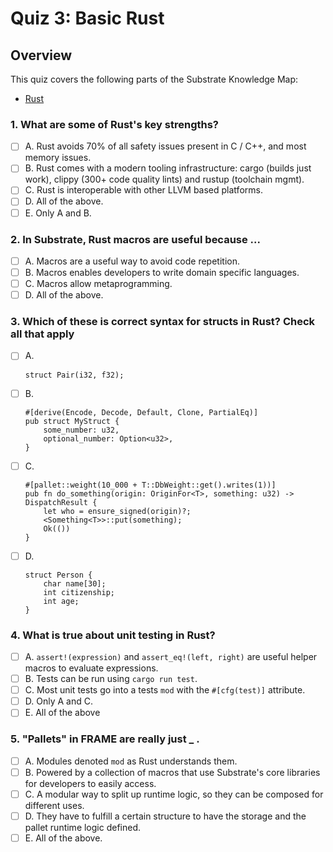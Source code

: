# Quiz 3: Basic Rust

## Overview

This quiz covers the following parts of the Substrate Knowledge Map:
- [Rust](../../knowledge-map#rust/) 

### 1. What are some of Rust's key strengths?

- [ ] A. Rust avoids 70% of all safety issues present in C / C++, and most memory issues.
- [ ] B. Rust comes with a modern tooling infrastructure: cargo (builds just work), clippy (300+ code quality lints) and rustup (toolchain mgmt).
- [ ] C. Rust is interoperable with other LLVM based platforms.
- [ ] D. All of the above.
- [ ] E. Only A and B.

### 2. In Substrate, Rust macros are useful because ...

- [ ] A. Macros are a useful way to avoid code repetition.
- [ ] B. Macros enables developers to write domain specific languages.
- [ ] C. Macros allow metaprogramming.
- [ ] D. All of the above.

### 3. Which of these is correct syntax for structs in Rust? Check all that apply

- [ ] A.
    ```
    struct Pair(i32, f32);
    ```

- [ ] B.
    ```
    #[derive(Encode, Decode, Default, Clone, PartialEq)]
    pub struct MyStruct {
        some_number: u32,
        optional_number: Option<u32>,
    }
    ```

- [ ] C.
    ```
    #[pallet::weight(10_000 + T::DbWeight::get().writes(1))]
    pub fn do_something(origin: OriginFor<T>, something: u32) -> DispatchResult {
        let who = ensure_signed(origin)?;
        <Something<T>>::put(something);
        Ok(())
    }
    ```

- [ ] D.
    ```
    struct Person {
        char name[30];
        int citizenship;
        int age;
    }
    ```

### 4. What is true about unit testing in Rust?

- [ ] A. `assert!(expression)` and `assert_eq!(left, right)` are useful helper macros to evaluate expressions.
- [ ] B. Tests can be run using `cargo run test`.
- [ ] C. Most unit tests go into a tests `mod` with the `#[cfg(test)]` attribute.
- [ ] D. Only A and C.
- [ ] E. All of the above

### 5. "Pallets" in FRAME are really just _ .

- [ ] A. Modules denoted `mod` as Rust understands them.
- [ ] B. Powered by a collection of macros that use Substrate's core libraries for developers to easily access.
- [ ] C. A modular way to split up runtime logic, so they can be composed for different uses.
- [ ] D. They have to fulfill a certain structure to have the storage and the pallet runtime logic defined.
- [ ] E. All of the above.
